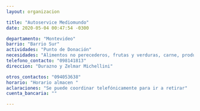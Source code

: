 ```yaml
---
layout: organizacion

title: "Autoservice Mediomundo"
date: 2020-05-04 00:47:54 -0300

departamento: "Montevideo"
barrio: "Barrio Sur"
actividades: "Punto de Donación"
necesidades: "Alimentos no perecederos, frutas y verduras, carne, productos sanitarios (tapabocas, guantes, alcohol en gel, detergente,etc), recipientes o tuppers"
telefono_contacto: "098141813"
direccion: "Durazno y Zelmar Michellini"

otros_contactos: "094053638"
horario: "Horario almacen "
aclaraciones: "Se puede coordinar telefónicamente para ir a retirar"
cuenta_bancaria: ""

---
```


